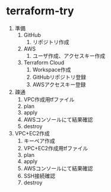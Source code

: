 # terraform-try

1. 準備
	1. GitHub
		1. リポジトリ作成
	1. AWS
		1. ユーザ作成、アクセスキー作成
	1. Terraform Cloud
		1. Workspace作成
		1. GitHubリポジトリ登録
		1. AWSアクセスキー登録
1. 疎通
	1. VPC作成用tfファイル
	1. plan
	1. apply
	1. AWSコンソールにて結果確認
	1. destroy
1. VPC+EC2作成
	1. キーペア作成
	1. VPC+EC2作成用tfファイル
	1. plan
	1. apply
	1. AWSコンソールにて結果確認
	1. SSH接続確認
	1. destroy
